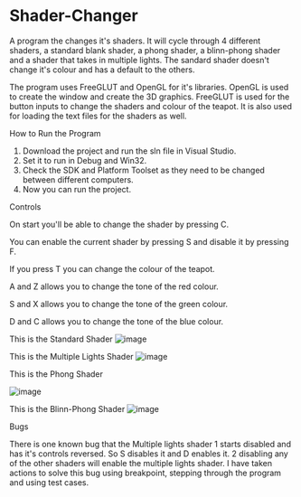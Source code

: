 # Shader-Changer
A program the changes it's shaders. It will cycle through 4 different shaders, a standard blank shader, a phong shader, a blinn-phong shader and a shader that takes in multiple lights. The sandard shader doesn't change it's colour and has a default to the others. 

The program uses FreeGLUT and OpenGL for it's libraries. 
OpenGL is used to create the window and create the 3D graphics. 
FreeGLUT is used for the button inputs to change the shaders and colour of the teapot. It is also used for loading the text files for the shaders as well.

How to Run the Program
1. Download the project and run the sln file in Visual Studio.
2. Set it to run in Debug and Win32.
3. Check the SDK and Platform Toolset as they need to be changed between different computers. 
4. Now you can run the project.

Controls

On start you'll be able to change the shader by pressing C.

You can enable the current shader by pressing S and disable it by pressing F.

If you press T you can change the colour of the teapot. 

A and Z allows you to change the tone of the red colour.

S and X allows you to change the tone of the green colour.

D and C allows you to change the tone of the blue colour.

This is the Standard Shader
![image](https://user-images.githubusercontent.com/82277922/114283062-ba0d8f00-9a3f-11eb-8f17-ce1c450231fa.png)

This is the Multiple Lights Shader
![image](https://user-images.githubusercontent.com/82277922/114283087-eb865a80-9a3f-11eb-9f3a-51d0cc05933f.png)

This is the Phong Shader

![image](https://user-images.githubusercontent.com/82277922/114283101-f9d47680-9a3f-11eb-8275-cb591730c00a.png)

This is the Blinn-Phong Shader
![image](https://user-images.githubusercontent.com/82277922/114283125-1a9ccc00-9a40-11eb-9037-a450ccd63d47.png)

Bugs

There is one known bug that the Multiple lights shader 1 starts disabled and has it's controls reversed. So S disables it and D enables it. 2 disabling any of the other shaders will enable the multiple lights shader. I have taken actions to solve this bug using breakpoint, stepping through the program and using test cases. 
